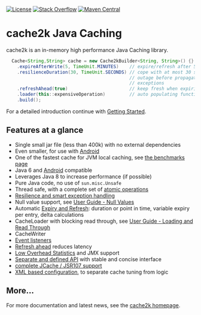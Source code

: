 [![License](https://x.h7e.eu/badges/xz/txt/license/apache)](https://www.apache.org/licenses/LICENSE-2.0.html)
[![Stack Overflow](https://x.h7e.eu/badges/xz/txt/stackoverflow/cache2k)](https://stackoverflow.com/questions/tagged/cache2k)
[![Maven Central](https://maven-badges.herokuapp.com/maven-central/org.cache2k/cache2k-core/badge.svg)](https://maven-badges.herokuapp.com/maven-central/org.cache2k/cache2k-core)

# cache2k Java Caching

cache2k is an in-memory high performance Java Caching library.

````java
  Cache<String,String> cache = new Cache2kBuilder<String, String>() {}
    .expireAfterWrite(5, TimeUnit.MINUTES)    // expire/refresh after 5 minutes
    .resilienceDuration(30, TimeUnit.SECONDS) // cope with at most 30 seconds
                                              // outage before propagating 
                                              // exceptions
    .refreshAhead(true)                       // keep fresh when expiring
    .loader(this::expensiveOperation)         // auto populating function
    .build();
````

For a detailed introduction continue with [Getting Started](https://cache2k.org/docs/1.0/user-guide.html#getting-started).

## Features at a glance

 * Single small jar file (less than 400k) with no external dependencies
 * Even smaller, for use with [Android](https://cache2k.org/docs/1.0/user-guide.html#android)
 * One of the fastest cache for JVM local caching, see [the benchmarks page](benchmarks.html)
 * Java 6 and [Android](https://cache2k.org/docs/1.0/user-guide.html#android) compatible
 * Leverages Java 8 to increase performance (if possible)
 * Pure Java code, no use of `sun.misc.Unsafe`
 * Thread safe, with a complete set of [atomic operations](https://cache2k.org/docs/1.0/user-guide.html#atomic-operations)
 * [Resilience and smart exception handling](https://cache2k.org/docs/1.0/user-guide.html#resilience-and-exceptions) 
 * Null value support, see [User Guide - Null Values](https://cache2k.org/docs/1.0/user-guide.html#null-values)
 * Automatic [Expiry and Refresh](https://cache2k.org/docs/1.0/user-guide.html#expiry-and-refresh): duration or point in time, variable expiry per entry, delta calculations
 * CacheLoader with blocking read through, see [User Guide - Loading and Read Through](https://cache2k.org/docs/1.0/user-guide.html#loading-read-through)
 * CacheWriter
 * [Event listeners](https://cache2k.org/docs/1.0/user-guide.html#event-listeners)
 * [Refresh ahead](https://cache2k.org/docs/1.0/user-guide.html#refresh-ahead) reduces latency
 * [Low Overhead Statistics](https://cache2k.org/docs/1.0/user-guide.html#statistics) and JMX support
 * [Separate and defined API](https://cache2k.org/docs/1.0/apidocs/cache2k-api/index.html) with stable and concise interface
 * [complete JCache / JSR107 support](https://cache2k.org/docs/1.0/user-guide.html#jcache)
 * [XML based configuration](https://cache2k.org/docs/1.0/user-guide.html#xml-configuration), to separate cache tuning from logic

## More...

For more documentation and latest news, see the [cache2k homepage](https://cache2k.org).

